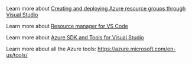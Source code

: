 Learn more about [Creating and deploying Azure resource groups through Visual Studio](https://azure.microsoft.com/en-us/documentation/articles/vs-azure-tools-resource-groups-deployment-projects-create-deploy)

Learn more about [Resource manager for VS Code](https://azure.microsoft.com/en-us/documentation/articles/resource-manager-vs-code/)

Learn more about [Azure SDK and Tools for Visual Studio](https://www.visualstudio.com/features/azure-tools-vs)

Learn more about all the Azure tools: https://azure.microsoft.com/en-us/tools/